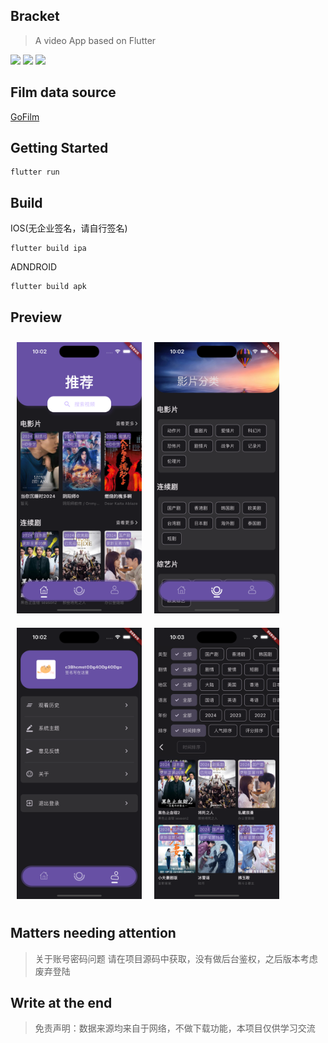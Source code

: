 ## Bracket

> A video App based on Flutter

<img src="https://img.shields.io/badge/dart-v3.2.6%20(stable)-blue">
<img src="https://img.shields.io/badge/flutter-v3.16.9-red">
<img src="https://img.shields.io/badge/fvm-v2.4.1-yellow">

## Film data source
[GoFilm](https://github.com/ProudMuBai/GoFilm)

## Getting Started

```
flutter run
```

## Build

IOS(无企业签名，请自行签名)
```
flutter build ipa
```

ADNDROID
```
flutter build apk
```

## Preview

<img width="200" style="margin: 10px" src="./preview/Simulator Screenshot - iPhone 15 Pro - 2024-08-05 at 22.02.45.png"><img width="200" style="margin: 10px" src="./preview/Simulator Screenshot - iPhone 15 Pro - 2024-08-05 at 22.02.48.png"><img width="200" style="margin: 10px" src="./preview/Simulator Screenshot - iPhone 15 Pro - 2024-08-05 at 22.02.52.png"><img width="200" style="margin: 10px" src="./preview/Simulator Screenshot - iPhone 15 Pro - 2024-08-05 at 22.03.19.png">

## Matters needing attention
> 关于账号密码问题
请在项目源码中获取，没有做后台鉴权，之后版本考虑废弃登陆

## Write at the end
> 免责声明：数据来源均来自于网络，不做下载功能，本项目仅供学习交流